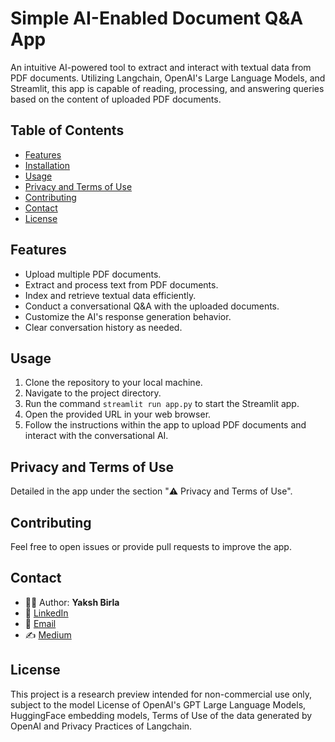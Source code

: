 # Simple AI-Enabled Document Q&A App

An intuitive AI-powered tool to extract and interact with textual data from PDF documents. Utilizing Langchain, OpenAI's Large Language Models, and Streamlit, this app is capable of reading, processing, and answering queries based on the content of uploaded PDF documents.

## Table of Contents

- [Features](#features)
- [Installation](#installation)
- [Usage](#usage)
- [Privacy and Terms of Use](#privacy-and-terms-of-use)
- [Contributing](#contributing)
- [Contact](#contact)
- [License](#license)

## Features

- Upload multiple PDF documents.
- Extract and process text from PDF documents.
- Index and retrieve textual data efficiently.
- Conduct a conversational Q&A with the uploaded documents.
- Customize the AI's response generation behavior.
- Clear conversation history as needed.

## Usage

1. Clone the repository to your local machine.
2. Navigate to the project directory.
3. Run the command `streamlit run app.py` to start the Streamlit app.
4. Open the provided URL in your web browser.
5. Follow the instructions within the app to upload PDF documents and interact with the conversational AI.

## Privacy and Terms of Use

Detailed in the app under the section "⚠️ Privacy and Terms of Use".

## Contributing

Feel free to open issues or provide pull requests to improve the app.

## Contact

- 👨‍💻 Author: **Yaksh Birla**
- 🔗 [LinkedIn](https://www.linkedin.com/in/yakshb/)
- 📧 [Email](mailto:yb.codes@gmail.com)
- ✍️ [Medium](https://medium.com/@yakshb)

## License

This project is a research preview intended for non-commercial use only, subject to the model License of OpenAI's GPT Large Language Models, HuggingFace embedding models, Terms of Use of the data generated by OpenAI and Privacy Practices of Langchain.
